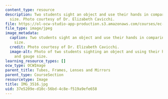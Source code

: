 ```yaml
---
content_type: resource
description: Two students sight an object and use their hands in comparing and gauging
  size. Photo courtesy of Dr. Elizabeth Cavicchi.
file: https://ol-ocw-studio-app-production.s3.amazonaws.com/courses/ec-050-recreate-experiments-from-history-inform-the-future-from-the-past-galileo-january-iap-2010/37e5209ed10c56bd4c8ef519a9efe658_IMG_3516.jpg
file_type: image/jpeg
image_metadata:
  caption: Two students sight an object and use their hands in comparing and gauging
    size.
  credit: Photo courtesy of Dr. Elizabeth Cavicchi.
  image-alt: Photo of two students sighting an object and using their hands to compare
    and gauge size.
learning_resource_types: []
ocw_type: OCWImage
parent_title: Tubes, Frames, Lenses and Mirrors
parent_type: CourseSection
resourcetype: Image
title: IMG_3516.jpg
uid: 37e5209e-d10c-56bd-4c8e-f519a9efe658
---
```

